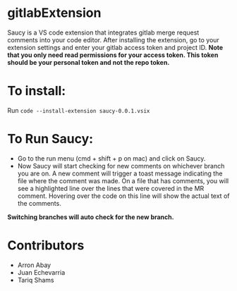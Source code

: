 # gitlabExtension
Saucy is a VS code extension that integrates gitlab merge request comments into your code editor.
After installing the extension, go to your extension settings and enter your gitlab access token and project ID.
**Note that you only need read permissions for your access token. This token should be your personal token and not the repo token.**

# To install:
Run
	```
code --install-extension saucy-0.0.1.vsix
	```
# To Run Saucy:
- Go to the run menu (cmd + shift + p on mac) and click on Saucy.
- Now Saucy will start checking for new comments on  whichever branch you are on.
A new comment will trigger a toast message indicating the file where the comment was made.
On a file that has comments, you will see a highlighted line over the lines that were covered in the MR comment. Hovering over
the code on this line will show the actual text of the comments.

**Switching branches will auto check for the new branch.**


# Contributors
- Arron Abay
- Juan Echevarria
- Tariq Shams



